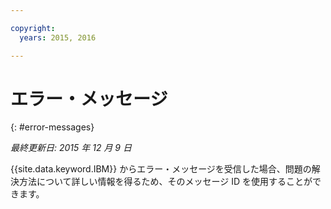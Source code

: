 ```yaml
---

copyright:
  years: 2015, 2016

---
```



# エラー・メッセージ
{: #error-messages}

*最終更新日: 2015 年 12 月 9 日*

{{site.data.keyword.IBM}} からエラー・メッセージを受信した場合、問題の解決方法について詳しい情報を得るため、そのメッセージ ID を使用することができます。 

